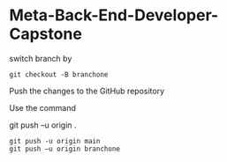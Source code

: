 # Meta-Back-End-Developer-Capstone

switch branch by 
```
git checkout -B branchone
```


Push the changes to the GitHub repository

Use the command 

git push –u origin <branch-name>.
```
git push -u origin main
git push –u origin branchone
```